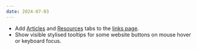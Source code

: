 ```yaml
---
date: 2024-07-03
---
```


* Add [Articles](/links/#articles) and [Resources](/links/#resources) tabs to the [links page](/links).
* Show visible stylised tooltips for some website buttons on mouse hover or keyboard focus.